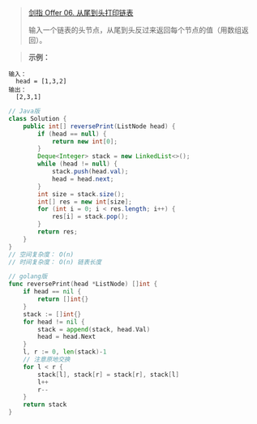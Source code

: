 >[剑指 Offer 06. 从尾到头打印链表](https://leetcode-cn.com/problems/cong-wei-dao-tou-da-yin-lian-biao-lcof/)
>
>输入一个链表的头节点，从尾到头反过来返回每个节点的值（用数组返回）。

>**示例：**
```
输入：
  head = [1,3,2]
输出：
  [2,3,1]
```

```java
// Java版
class Solution {
    public int[] reversePrint(ListNode head) {
        if (head == null) {
            return new int[0];
        }
        Deque<Integer> stack = new LinkedList<>();
        while (head != null) {
            stack.push(head.val);
            head = head.next;
        }
        int size = stack.size();
        int[] res = new int[size];
        for (int i = 0; i < res.length; i++) {
            res[i] = stack.pop();
        }
        return res;
    }
}
// 空间复杂度： O(n)
// 时间复杂度： O(n) 链表长度
```
```go
// golang版
func reversePrint(head *ListNode) []int {
    if head == nil {
        return []int{}
    }
    stack := []int{}
    for head != nil {
        stack = append(stack, head.Val)
        head = head.Next
    }
    l, r := 0, len(stack)-1
    // 注意原地交换
    for l < r {
        stack[l], stack[r] = stack[r], stack[l]
        l++
        r--
    }
    return stack
}
```